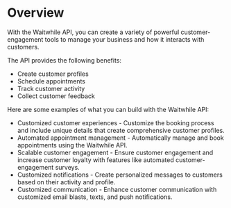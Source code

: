 # Overview

With the Waitwhile API, you can create a variety of powerful customer-engagement tools to manage your business and how it interacts with customers.

The API provides the following benefits:

- Create customer profiles
- Schedule appointments
- Track customer activity
- Collect customer feedback

Here are some examples of what you can build with the Waitwhile API:

- Customized customer experiences - Customize the booking process and include unique details that create comprehensive customer profiles.
- Automated appointment management - Automatically manage and book appointments using the Waitwhile API.
- Scalable customer engagement - Ensure customer engagement and increase customer loyalty with features like automated customer-engagement surveys.
- Customized notifications - Create personalized messages to customers based on their activity and profile.
- Customized communication - Enhance customer communication with customized email blasts, texts, and push notifications.
